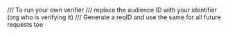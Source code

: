 /// To run your own verifier
/// replace the audience ID with your identifier (org who is verifying it)
/// Generate a reqID and use the same for all future requests too
